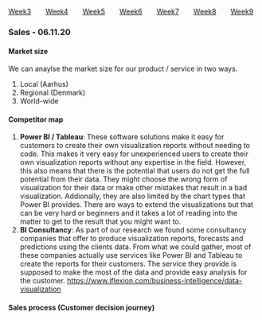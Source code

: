 [Week3](../README.md) &ensp;&ensp;&ensp; [Week4](./week4.md) &ensp;&ensp;&ensp; [Week5](./week5.md) &ensp;&ensp;&ensp; [Week6](./week6.md)
&ensp;&ensp;&ensp; [Week7](./week7.md) &ensp;&ensp;&ensp; [Week8](./week8.md) &ensp;&ensp;&ensp; [Week9](./week9.md)

### Sales - 06.11.20

#### Market size 

We can anaylse the market size for our product / service in two ways. 

1. Local (Aarhus)
2. Regional (Denmark) 
3. World-wide


#### Competitor map 
1. __Power BI / Tableau__: These software solutions make it easy for customers to create their own visualization reports without needing to code. This makes it very easy for unexperienced users to create their own visualization reports without any expertise in the field. However, this also means that there is the potential that users do not get the full potential from their data. They might choose the wrong form of visualization for their data or make other mistakes that result in a bad visualization. Addionally, they are also limited by the chart types that Power BI provides. There are ways to extend the visualizations but that can be very hard or beginners and it takes a lot of reading into the matter to get to the result that you might want to. 
2. __BI Consultancy__: As part of our research we found some consultancy companies that offer to produce visualization reports, forecasts and predictions using the clients data. From what we could gather, most of these companies actually use services like Power BI and Tableau to create the reports for their customers. The service they provide is supposed to make the most of the data and provide easy analysis for the customer. 
https://www.iflexion.com/business-intelligence/data-visualization


#### Sales process (Customer decision journey)  
